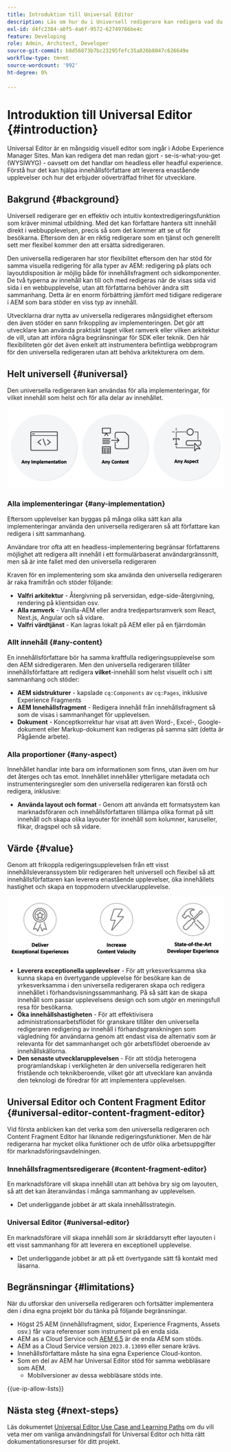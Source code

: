 ```yaml
---
title: Introduktion till Universal Editor
description: Läs om hur du i Universell redigerare kan redigera vad du vill - se - vad du får (WYSIWYG) oavsett vilken headlessupplevelse du har. Förstå hur det kan hjälpa innehållsförfattare att leverera enastående upplevelser, öka innehållets hastighet och hur det ger en toppmodern utvecklarupplevelse.
exl-id: d4fc2384-a0f5-4a6f-9572-62749786be4c
feature: Developing
role: Admin, Architect, Developer
source-git-commit: b8d56873b7bc23295fefc35a826b8047c626649e
workflow-type: tm+mt
source-wordcount: '992'
ht-degree: 0%

---
```



# Introduktion till Universal Editor {#introduction}

Universal Editor är en mångsidig visuell editor som ingår i Adobe Experience Manager Sites. Man kan redigera det man redan gjort - se-is-what-you-get (WYSIWYG) - oavsett om det handlar om headless eller headful experience. Förstå hur det kan hjälpa innehållsförfattare att leverera enastående upplevelser och hur det erbjuder oöverträffad frihet för utvecklare.

## Bakgrund {#background}

Universell redigerare ger en effektiv och intuitiv kontextredigeringsfunktion som kräver minimal utbildning. Med det kan författare hantera sitt innehåll direkt i webbupplevelsen, precis så som det kommer att se ut för besökarna. Eftersom den är en riktig redigerare som en tjänst och generellt sett mer flexibel kommer den att ersätta sidredigeraren.

Den universella redigeraren har stor flexibilitet eftersom den har stöd för samma visuella redigering för alla typer av AEM: redigering på plats och layoutdisposition är möjlig både för innehållsfragment och sidkomponenter. De två typerna av innehåll kan till och med redigeras när de visas sida vid sida i en webbupplevelse, utan att författarna behöver ändra sitt sammanhang. Detta är en enorm förbättring jämfört med tidigare redigerare i AEM som bara stöder en viss typ av innehåll.

Utvecklarna drar nytta av universella redigerares mångsidighet eftersom den även stöder en sann frikoppling av implementeringen. Det gör att utvecklare kan använda praktiskt taget vilket ramverk eller vilken arkitektur de vill, utan att införa några begränsningar för SDK eller teknik. Den här flexibiliteten gör det även enkelt att instrumentera befintliga webbprogram för den universella redigeraren utan att behöva arkitekturera om dem.

## Helt universell {#universal}

Den universella redigeraren kan användas för alla implementeringar, för vilket innehåll som helst och för alla delar av innehållet.

![Vad gör den universell](assets/universal.png)

### Alla implementeringar {#any-implementation}

Eftersom upplevelser kan byggas på många olika sätt kan alla implementeringar använda den universella redigeraren så att författare kan redigera i sitt sammanhang.

Användare tror ofta att en headless-implementering begränsar författarens möjlighet att redigera allt innehåll i ett formulärbaserat användargränssnitt, men så är inte fallet med den universella redigeraren

Kraven för en implementering som ska använda den universella redigeraren är raka framifrån och stöder följande:

* **Valfri arkitektur** - Återgivning på serversidan, edge-side-återgivning, rendering på klientsidan osv.
* **Alla ramverk** - Vanilla-AEM eller andra tredjepartsramverk som React, Next.js, Angular och så vidare.
* **Valfri värdtjänst** - Kan lagras lokalt på AEM eller på en fjärrdomän

### Allt innehåll {#any-content}

En innehållsförfattare bör ha samma kraftfulla redigeringsupplevelse som den AEM sidredigeraren. Men den universella redigeraren tillåter innehållsförfattare att redigera **vilket**-innehåll som helst visuellt och i sitt sammanhang och stöder:

* **AEM sidstrukturer** - kapslade `cq:Components` av `cq:Pages`, inklusive Experience Fragments
* **AEM Innehållsfragment** - Redigera innehåll från innehållsfragment så som de visas i sammanhanget för upplevelsen.
* **Dokument** - Konceptkorrektur har visat att även Word-, Excel-, Google-dokument eller Markup-dokument kan redigeras på samma sätt (detta är Pågående arbete).

### Alla proportioner {#any-aspect}

Innehållet handlar inte bara om informationen som finns, utan även om hur det återges och tas emot. Innehållet innehåller ytterligare metadata och instrumenteringsregler som den universella redigeraren kan förstå och redigera, inklusive:

* **Använda layout och format** - Genom att använda ett formatsystem kan marknadsföraren och innehållsförfattaren tillämpa olika format på sitt innehåll och skapa olika layouter för innehåll som kolumner, karuseller, flikar, dragspel och så vidare.

## Värde {#value}

Genom att frikoppla redigeringsupplevelsen från ett visst innehållsleveranssystem blir redigeraren helt universell och flexibel så att innehållsförfattaren kan leverera enastående upplevelser, öka innehållets hastighet och skapa en toppmodern utvecklarupplevelse.

![Värdet för den universella redigeraren](assets/value.png)

* **Leverera exceptionella upplevelser** - För att yrkesverksamma ska kunna skapa en övertygande upplevelse för besökare kan de yrkesverksamma i den universella redigeraren skapa och redigera innehållet i förhandsvisningssammanhang. På så sätt kan de skapa innehåll som passar upplevelsens design och som utgör en meningsfull resa för besökarna.
* **Öka innehållshastigheten** - För att effektivisera administrationsarbetsflödet för granskare tillåter den universella redigeraren redigering av innehåll i förhandsgranskningen som vägledning för användarna genom att endast visa de alternativ som är relevanta för det sammanhanget och gör arbetsflödet oberoende av innehållskällorna.
* **Den senaste utvecklarupplevelsen** - För att stödja heterogena programlandskap i verkligheten är den universella redigeraren helt fristående och teknikberoende, vilket gör att utvecklare kan använda den teknologi de föredrar för att implementera upplevelsen.

## Universal Editor och Content Fragment Editor {#universal-editor-content-fragment-editor}

Vid första anblicken kan det verka som den universella redigeraren och Content Fragment Editor har liknande redigeringsfunktioner. Men de här redigerarna har mycket olika funktioner och de utför olika arbetsuppgifter för marknadsföringsavdelningen.

### Innehållsfragmentsredigerare {#content-fragment-editor}

En marknadsförare vill skapa innehåll utan att behöva bry sig om layouten, så att det kan återanvändas i många sammanhang av upplevelsen.

* Det underliggande jobbet är att skala innehållsstrategin.

### Universal Editor {#universal-editor}

En marknadsförare vill skapa innehåll som är skräddarsytt efter layouten i ett visst sammanhang för att leverera en exceptionell upplevelse.

* Det underliggande jobbet är att på ett övertygande sätt få kontakt med läsarna.

## Begränsningar {#limitations}

När du utforskar den universella redigeraren och fortsätter implementera den i dina egna projekt bör du tänka på följande begränsningar.

* Högst 25 AEM (innehållsfragment, sidor, Experience Fragments, Assets osv.) får vara referenser som instrument på en enda sida.
* AEM as a Cloud Service och [AEM 6.5](https://experienceleague.adobe.com/en/docs/experience-manager-65/content/implementing/developing/headless/universal-editor/introduction) är de enda AEM som stöds.
* AEM as a Cloud Service version `2023.8.13099` eller senare krävs.
* Innehållsförfattare måste ha sina egna Experience Cloud-konton.
* Som en del av AEM har Universal Editor stöd för samma webbläsare som AEM.
   * Mobilversioner av dessa webbläsare stöds inte.

{{ue-ip-allow-lists}}

## Nästa steg {#next-steps}

Läs dokumentet [Universal Editor Use Case and Learning Paths](/help/implementing/universal-editor/use-cases.md) om du vill veta mer om vanliga användningsfall för Universal Editor och hitta rätt dokumentationsresurser för ditt projekt.
